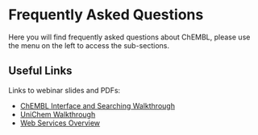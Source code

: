 # Frequently Asked Questions

Here you will find frequently asked questions about ChEMBL, please use the menu on the left to access the sub-sections.

## Useful Links

Links to webinar slides and PDFs:

* [ChEMBL Interface and Searching Walkthrough](https://www.ebi.ac.uk/training/events/exploring-chembl-data-new-chembl-interface-0/)
* [UniChem Walkthrough](https://www.ebi.ac.uk/training/online/courses/unichem-quick-tour/)
* [Web Services Overview](https://www.ebi.ac.uk/training/online/course/embl-ebi-programmatically-take-rest-manual-searches/chembl-programmatically)
